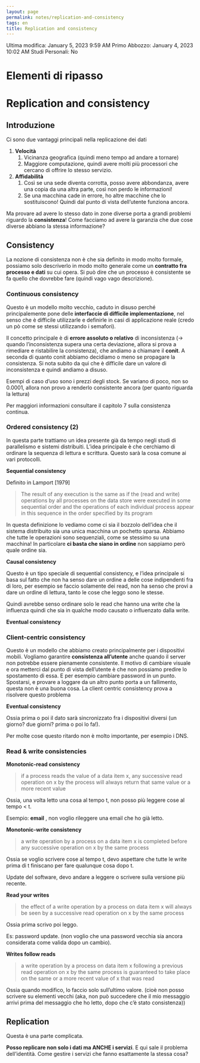 ```yaml
---
layout: page
permalink: notes/replication-and-consistency
tags: en
title: Replication and consistency
---
```


Ultima modifica: January 5, 2023 9:59 AM
Primo Abbozzo: January 4, 2023 10:02 AM
Studi Personali: No

# Elementi di ripasso

# Replication and consistency

## Introduzione

Ci sono due vantaggi principali nella replicazione dei dati

1. **Velocità**
    1. Vicinanza geografica (quindi meno tempo ad andare a tornare)
    2. Maggiore computazione, quindi avere molti più processori che cercano di offrire lo stesso servizio.
2. **Affidabilità**
    1. Così se una sede diventa corrotta, posso avere abbondanza, avere una copia da una altra parte, così non perdo le informazioni!
    2. Se una macchina cade in errore, ho altre macchine che lo sostituiscono! Quindi dal punto di vista dell’utente funziona ancora.

Ma provare ad avere lo stesso dato in zone diverse porta a grandi problemi riguardo la **consistenza**! Come facciamo ad avere la garanzia che due cose diverse abbiano la stessa informazione?

## Consistency

La nozione di consistenza non è che sia definito in modo molto formale, possiamo solo descriverlo in modo molto generale come un **contratto fra processo e dati** su cui opera. Si può dire che un processo è consistente se fa quello che dovrebbe fare (quindi vago vago descrizione).

### Continuous consistency

Questo è un modello molto vecchio, caduto in disuso perché principalemente pone delle **interfaccie di difficile implementazione**, nel senso che è difficile utilizzarle e definirle in casi di applicazione reale (credo un pò come se stessi utilizzando i semafori).

Il concetto principale è di **errore assoluto o relativo** di inconsistenza (→ quando l’inconsistenza supera una certa deviazione, allora si prova a rimediare e ristabilire la consistenza), che andiamo a chiamare il **conit**. A seconda di quanto conit abbiamo decidiamo o meno se propagare la consistenza. Si nota subito da qui che è difficile dare un valore di inconsistenza e quindi andiamo a disuso.

Esempi di caso d’uso sono i prezzi degli stock. Se variano di poco, non so 0.0001, allora non provo a renderlo consistente ancora (per quanto riguarda la lettura)

Per maggiori informazioni consultare il capitolo 7 sulla consistenza continua.

### Ordered consistency (2)

In questa parte trattiamo un idea presente già da tempo negli studi di parallelismo e sistemi distribuiti. L’idea principale è che cerchiamo di ordinare la sequenza di lettura e scrittura. Questo sarà la cosa comune ai vari protocolli.

**Sequential consistency**

Definito in Lamport [1979]

> The result of any execution is the same as if the (read and write) operations by all processes on the data store were executed in some sequential order and the operations of each individual process appear in this sequence in the order specified by its program
>

In questa definizione lo vediamo come ci sia il bozzolo dell’idea che il sistema distribuito sia una unica macchina un pochetto sparsa. Abbiamo che tutte le operazioni sono sequenziali, come se stessimo su una macchina! In particolare **ci basta che siano in ordine** non sappiamo però quale ordine sia.

**Causal consistency**

Questo è un tipo speciale di sequential consistency, e l’idea principale si basa sul fatto che non ha senso dare un ordine a delle cose indipendenti fra di loro, per esempio se faccio solamente dei read, non ha senso che provi a dare un ordine di lettura, tanto le cose che leggo sono le stesse.

Quindi avrebbe senso ordinare solo le read che hanno una write che la influenza quindi che sia in qualche modo causato o influenzato dalla write.

**Eventual consistency**

### Client-centric consistency

Questo è un modello che abbiamo creato principalmente per i dispositivi mobili. Vogliamo garantire **consistenza all’utente** anche quando il server non potrebbe essere pienamente consistente. Il motivo di cambiare visuale e ora metterci dal punto di vista dell’utente è che non possiamo predire lo spostamento di essa. E per esempio cambiare password in un punto. Spostarsi, e provare a loggare da un altro punto porta a un fallimento, questa non è una buona cosa. La client centric consistency prova a risolvere questo problema

**Eventual consistency**

Ossia prima o poi il dato sarà sincronizzato fra i dispositivi diversi (un giorno? due giorni? prima o poi lo fa!).

Per molte cose questo ritardo non è molto importante, per esempio i DNS.

### Read & write consistencies

**Monotonic-read consistency**

> if a process reads the value of a data item x, any successive read
operation on x by the process will always return that same value or a
more recent value
>

Ossia, una volta letto una cosa al tempo t, non posso più leggere cose al tempo < t.

Esempio: **email** , non voglio rileggere una email che ho già letto.

**Monotonic-write consistency**

> a write operation by a process on a data item x is completed before
any successive operation on x by the same process
>

Ossia se voglio scrivere cose al tempo t, devo aspettare che tutte le write prima di t finiscano per fare qualunque cosa dopo t.

Update del software, devo andare a leggere o scrivere sulla versione più recente.

**Read your writes**

> the effect of a write operation by a process on data item x will always
be seen by a successive read operation on x by the same process
>

Ossia prima scrivo poi leggo.

Es: password update. (non voglio che una password vecchia sia ancora considerata come valida dopo un cambio).

**Writes follow reads**

> a write operation by a process on data item x following a previous read
operation on x by the same process is guaranteed to take place on the
same or a more recent value of x that was read
>

Ossia quando modifico, lo faccio solo sull’ultimo valore. (cioè non posso scrivere su elementi vecchi (aka, non può succedere che il mio messaggio arrivi prima del messaggio che ho letto, dopo che c’è stato consistenza))

## Replication

Questa è una parte complicata.

**Posso replicare non solo i dati ma ANCHE i servizi**. E qui sale il problema dell’identità. Come gestire i servizi che fanno esattamente la stessa cosa?